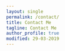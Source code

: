 ```yaml
---
layout: single
permalink: /contact/
title: Contact Me
tagline: Contact Me
author_profile: true
modified: 29-03-2019
---
```



